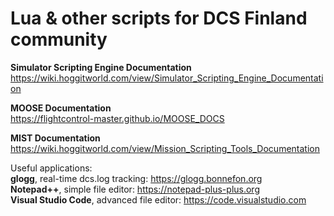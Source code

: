 # Lua & other scripts for DCS Finland community  

**Simulator Scripting Engine Documentation**  
https://wiki.hoggitworld.com/view/Simulator_Scripting_Engine_Documentation  

**MOOSE Documentation**  
https://flightcontrol-master.github.io/MOOSE_DOCS  

**MIST Documentation**  
https://wiki.hoggitworld.com/view/Mission_Scripting_Tools_Documentation  

Useful applications:  
**glogg**, real-time dcs.log tracking: https://glogg.bonnefon.org  
**Notepad++**, simple file editor: https://notepad-plus-plus.org  
**Visual Studio Code**, advanced file editor: https://code.visualstudio.com  
